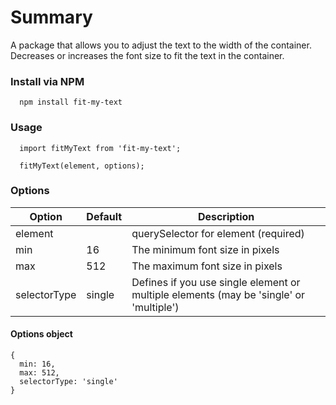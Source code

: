 # Summary

A package that allows you to adjust the text to the width of the container. Decreases or increases the font size to fit the text in the container.

### Install via NPM

```
  npm install fit-my-text
```

### Usage

```
  import fitMyText from 'fit-my-text';

  fitMyText(element, options);
```

### Options

| Option       | Default | Description                                                                            |
| ------------ | ------- | -------------------------------------------------------------------------------------- |
| element      |         | querySelector for element (required)                                                   |
| min          | 16      | The minimum font size in pixels                                                        |
| max          | 512     | The maximum font size in pixels                                                        |
| selectorType | single  | Defines if you use single element or multiple elements (may be 'single' or 'multiple') |

#### Options object

```
{
  min: 16,
  max: 512,
  selectorType: 'single'
}
```
